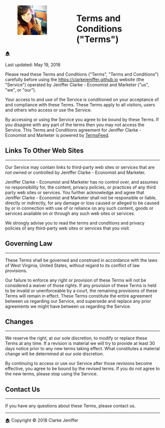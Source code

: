 <figure><img src="../images/favicon/favicon-96x96.png" style="display: inline; float: left; margin-right:96px"></figure>

# Terms and Conditions ("Terms")  
[🏠](../Home.html)

Last updated: May 19, 2018

Please read these Terms and Conditions ("Terms", "Terms and Conditions")
carefully before using the https://clarkejeniffer.github.io website (the
"Service") operated by Jeniffer Clarke - Economist and Marketer ("us", "we",
or "our").

Your access to and use of the Service is conditioned on your acceptance of and
compliance with these Terms. These Terms apply to all visitors, users and
others who access or use the Service.

By accessing or using the Service you agree to be bound by these Terms. If you
disagree with any part of the terms then you may not access the Service. This
Terms and Conditions agreement for Jeniffer Clarke - Economist and Marketer is
powered by [TermsFeed](https://termsfeed.com/).

## Links To Other Web Sites  
------------------------

Our Service may contain links to third-party web sites or services that are
not owned or controlled by Jeniffer Clarke - Economist and Marketer.

Jeniffer Clarke - Economist and Marketer has no control over, and assumes no
responsibility for, the content, privacy policies, or practices of any third
party web sites or services. You further acknowledge and agree that Jeniffer
Clarke - Economist and Marketer shall not be responsible or liable, directly
or indirectly, for any damage or loss caused or alleged to be caused by or in
connection with use of or reliance on any such content, goods or services
available on or through any such web sites or services.

We strongly advise you to read the terms and conditions and privacy policies
of any third-party web sites or services that you visit.

## Governing Law  
-------------

These Terms shall be governed and construed in accordance with the laws of
West Virginia, United States, without regard to its conflict of law
provisions.

Our failure to enforce any right or provision of these Terms will not be
considered a waiver of those rights. If any provision of these Terms is held
to be invalid or unenforceable by a court, the remaining provisions of these
Terms will remain in effect. These Terms constitute the entire agreement
between us regarding our Service, and supersede and replace any prior
agreements we might have between us regarding the Service.

## Changes  
-------

We reserve the right, at our sole discretion, to modify or replace these Terms
at any time. If a revision is material we will try to provide at least 30 days
notice prior to any new terms taking effect. What constitutes a material
change will be determined at our sole discretion.

By continuing to access or use our Service after those revisions become
effective, you agree to be bound by the revised terms. If you do not agree to
the new terms, please stop using the Service.

## Contact Us  
----------

If you have any questions about these Terms, please contact us.
  
* * *
[🏠](../Home.html) Copyright © 2018 Clarke Jeniffer
